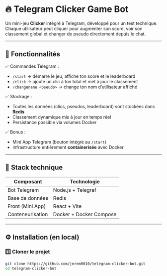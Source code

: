 # 🔥 Telegram Clicker Game Bot

Un mini-jeu **Clicker** intégré à Telegram, développé pour un test technique.  
Chaque utilisateur peut cliquer pour augmenter son score, voir son classement global et changer de pseudo directement depuis le chat.

---

## 🚀 Fonctionnalités

✅ Commandes Telegram :
- `/start` → démarre le jeu, affiche ton score et le leaderboard  
- `/click` → ajoute un clic à ton total et met à jour le classement  
- `/changename <pseudo>` → change ton nom d’utilisateur affiché  

✅ Stockage :
- Toutes les données (clics, pseudos, leaderboard) sont stockées dans **Redis**  
- Classement dynamique mis à jour en temps réel  
- Persistance possible via volumes Docker  

✅ Bonus :
- Mini App Telegram (bouton intégré au `/start`)  
- Infrastructure entièrement **containerisée** avec Docker  

---

## 🧠 Stack technique

| Composant | Technologie |
|------------|-------------|
| Bot Telegram | Node.js + Telegraf |
| Base de données | Redis |
| Front (Mini App) | React + Vite |
| Conteneurisation | Docker + Docker Compose |

---

## ⚙️ Installation (en local)

### 1️⃣ Cloner le projet
```bash
git clone https://github.com/jerem0010/telegram-clicker-bot.git
cd telegram-clicker-bot
